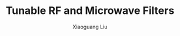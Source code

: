 ---
type: conference
title: Tunable RF and Microwave Filters
author: Xiaoguang Liu
journal:
volume:
number:
year: 2015
month: Apr.
doi: 10.1109/WAMICON.2015.7120436
pages:
publisher:
booktitle: IEEE Wireless and Microwave Technology Conference (WAMICON)
note: Invited
sort_key: 201504
---